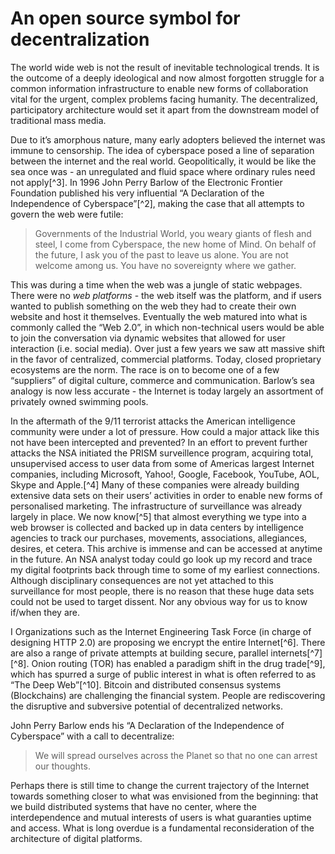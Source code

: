 # An open source symbol for decentralization

The world wide web is not the result of inevitable technological trends. It is the outcome of a deeply ideological and now almost forgotten struggle for a common information infrastructure to enable new forms of collaboration vital for the urgent, complex problems facing humanity. The decentralized, participatory architecture would set it apart from the downstream model of traditional mass media.

Due to it’s amorphous nature, many early adopters believed the internet was immune to censorship. The idea of cyberspace posed a line of separation between the internet and the real world. Geopolitically, it would be like the sea once was - an unregulated and fluid space where ordinary rules need not apply[^3]. In 1996 John Perry Barlow of the Electronic Frontier Foundation published his very influential “A Declaration of the Independence of Cyberspace”[^2], making the case that all attempts to govern the web were futile:

> Governments of the Industrial World, you weary giants of flesh and steel, I come from Cyberspace, the new home of Mind. On behalf of the future, I ask you of the past to leave us alone. You are not welcome among us. You have no sovereignty where we gather.

This was during a time when the web was a jungle of static webpages. There were no *web platforms* - the web itself was the platform, and if users wanted to publish something on the web they had to create their own website and host it themselves.
Eventually the web matured into what is commonly called the “Web 2.0”, in which non-technical users would be able to join the conversation via dynamic websites that allowed for user interaction (i.e. social media). Over just a few years we saw att massive shift in the favor of centralized, commercial platforms. Today, closed proprietary ecosystems are the norm. The race is on to become one of a few “suppliers” of digital culture, commerce and communication. Barlow’s sea analogy is now less accurate - the Internet is today largely an assortment of privately owned swimming pools.

In the aftermath of the 9/11 terrorist attacks the American intelligence community were under a lot of pressure. How could a major attack like this not have been intercepted and prevented?
In an effort to prevent further attacks the NSA initiated the PRISM surveillence program, acquiring total, unsupervised access to user data from some of Americas largest Internet companies, including Microsoft, Yahoo!, Google, Facebook, YouTube, AOL, Skype and Apple.[^4] Many of these companies were already building extensive data sets on their users’ activities in order to enable new forms of personalised marketing. The infrastructure of surveillance was already largely in place.
We now know[^5] that almost everything we type into a web browser is collected and backed up in data centers by intelligence agencies to track our purchases, movements, associations, allegiances, desires, et cetera. This archive is immense and can be accessed at anytime in the future. An NSA analyst today could go look up my record and trace my digital footprints back through time to some of my earliest connections. Although disciplinary consequences are not yet attached to this surveillance for most people, there is no reason that these huge data sets could not be used to target dissent. Nor any obvious way for us to know if/when they are.

I Organizations such as the Internet Engineering Task Force (in charge of designing HTTP 2.0) are proposing we encrypt the entire Internet[^6]. There are also a range of private attempts at building secure, parallel internets[^7][^8]. Onion routing (TOR) has enabled a paradigm shift in the drug trade[^9], which has spurred a surge of public interest in what is often referred to as “The Deep Web”[^10]. Bitcoin and distributed consensus systems (Blockchains) are challenging the financial system. People are rediscovering the disruptive and subversive potential of decentralized networks.

John Perry Barlow ends his “A Declaration of the Independence of Cyberspace” with a call to decentralize:

> We will spread ourselves across the Planet so that no one can arrest our thoughts.

Perhaps there is still time to change the current trajectory of the Internet towards something closer to what was envisioned from the beginning: that we build distributed systems that have no center, where the interdependence and mutual interests of users is what guaranties uptime and access. What is long overdue is a fundamental reconsideration of the architecture of digital platforms.
